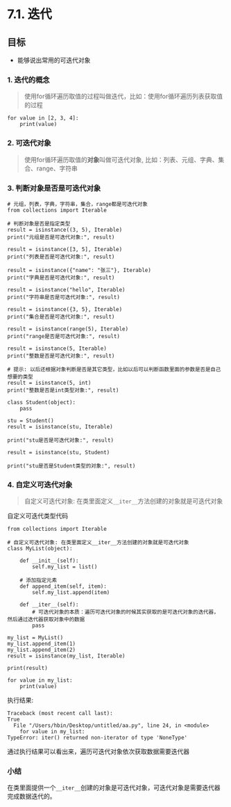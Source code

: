 # 7.1. 迭代

目标
--

*   能够说出常用的可迭代对象

### 1\. 迭代的概念

> 使用for循环遍历取值的过程叫做迭代，比如：使用for循环遍历列表获取值的过程

    for value in [2, 3, 4]:
        print(value)


### 2\. 可迭代对象

> 使用for循环遍历取值的**对象**叫做可迭代对象, 比如：列表、元组、字典、集合、range、字符串

### 3\. 判断对象是否是可迭代对象

    # 元组，列表，字典，字符串，集合，range都是可迭代对象
    from collections import Iterable
    
    # 判断对象是否是指定类型
    result = isinstance((3, 5), Iterable)
    print("元组是否是可迭代对象:", result)
    
    result = isinstance([3, 5], Iterable)
    print("列表是否是可迭代对象:", result)
    
    result = isinstance({"name": "张三"}, Iterable)
    print("字典是否是可迭代对象:", result)
    
    result = isinstance("hello", Iterable)
    print("字符串是否是可迭代对象:", result)
    
    result = isinstance({3, 5}, Iterable)
    print("集合是否是可迭代对象:", result)
    
    result = isinstance(range(5), Iterable)
    print("range是否是可迭代对象:", result)
    
    result = isinstance(5, Iterable)
    print("整数是否是可迭代对象:", result)
    
    # 提示: 以后还根据对象判断是否是其它类型，比如以后可以判断函数里面的参数是否是自己想要的类型
    result = isinstance(5, int)
    print("整数是否是int类型对象:", result)
    
    class Student(object):
        pass
    
    stu = Student()
    result = isinstance(stu, Iterable)
    
    print("stu是否是可迭代对象:", result)
    
    result = isinstance(stu, Student)
    
    print("stu是否是Student类型的对象:", result)


### 4\. 自定义可迭代对象

> 自定义可迭代对象: 在类里面定义`__iter__`方法创建的对象就是可迭代对象

自定义可迭代类型代码

    from collections import Iterable
    
    # 自定义可迭代对象: 在类里面定义__iter__方法创建的对象就是可迭代对象
    class MyList(object):
    
        def __init__(self):
            self.my_list = list()
    
        # 添加指定元素
        def append_item(self, item):
            self.my_list.append(item)
    
        def __iter__(self):
            # 可迭代对象的本质：遍历可迭代对象的时候其实获取的是可迭代对象的迭代器， 然后通过迭代器获取对象中的数据
            pass
    
    my_list = MyList()
    my_list.append_item(1)
    my_list.append_item(2)
    result = isinstance(my_list, Iterable)
    
    print(result)
    
    for value in my_list:
        print(value)


执行结果:

    Traceback (most recent call last):
    True
      File "/Users/hbin/Desktop/untitled/aa.py", line 24, in <module>
        for value in my_list:
    TypeError: iter() returned non-iterator of type 'NoneType'


通过执行结果可以看出来，遍历可迭代对象依次获取数据需要迭代器

### 小结

在类里面提供一个`__iter__`创建的对象是可迭代对象，可迭代对象是需要迭代器完成数据迭代的。